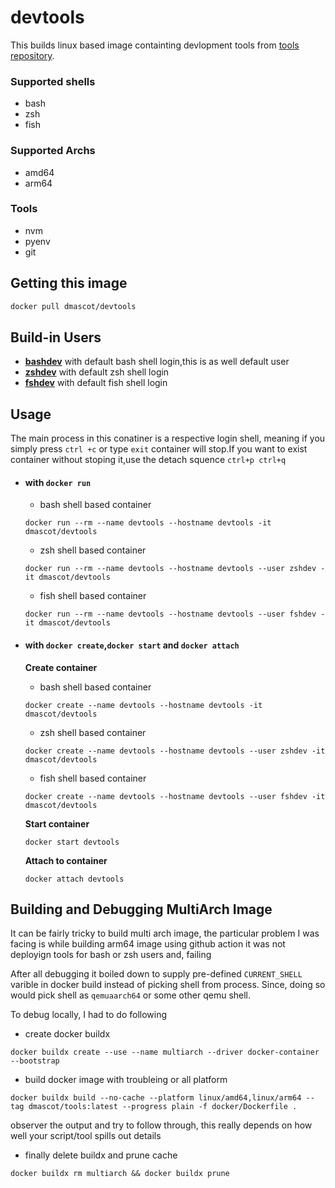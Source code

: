 # devtools

This builds linux based image containting devlopment tools from [tools repository](https://github.com/dmascot/tools).

### Supported shells
- bash
- zsh
- fish

### Supported Archs
- amd64
- arm64

### Tools
- nvm
- pyenv
- git

## Getting this image
```bash
docker pull dmascot/devtools
```

## Build-in Users
 - <u>**bashdev**</u> with default bash shell login,this is as well default user
 - <u>**zshdev**</u> with default zsh shell login
 - <u>**fshdev**</u> with default fish shell login

## Usage
The main process in this conatiner is a respective login shell, meaning if you simply press `ctrl +c` or type `exit` container will stop.If you want to exist container without stoping it,use the detach squence `ctrl+p ctrl+q`

- #### with `docker run`
    - bash shell based container
    ```
    docker run --rm --name devtools --hostname devtools -it dmascot/devtools
    ``` 
    - zsh shell based container
    ```
    docker run --rm --name devtools --hostname devtools --user zshdev -it dmascot/devtools
    ```
    - fish shell based container
    ```
    docker run --rm --name devtools --hostname devtools --user fshdev -it dmascot/devtools
    ```

- #### with `docker create`,`docker start` and `docker attach`
    **Create container**
    - bash shell based container
    ```
    docker create --name devtools --hostname devtools -it dmascot/devtools
    ``` 

   - zsh shell based container
    ```
    docker create --name devtools --hostname devtools --user zshdev -it dmascot/devtools
    ``` 
   - fish shell based container
    ```
    docker create --name devtools --hostname devtools --user fshdev -it dmascot/devtools
    ``` 
    **Start container**
    ```
    docker start devtools
    ```
    **Attach to container**
    ```
    docker attach devtools
    ```

## Building and Debugging MultiArch Image

It can be fairly tricky to build multi arch image, the particular problem I was facing is while building arm64 image using github action it was not deployign tools for bash or zsh users and, failing

After all debugging it boiled down to supply pre-defined ``CURRENT_SHELL`` varible in docker build instead of picking shell from process. Since, doing so would pick shell as ``qemuaarch64`` or some other qemu shell.

To debug locally, I had to do following

- create docker buildx
```
docker buildx create --use --name multiarch --driver docker-container --bootstrap
```

- build docker image with troubleing or all platform
```
docker buildx build --no-cache --platform linux/amd64,linux/arm64 --tag dmascot/tools:latest --progress plain -f docker/Dockerfile .
```

observer the output and try to follow through, this really depends on how well your script/tool spills out details

- finally delete buildx and prune cache
```
docker buildx rm multiarch && docker buildx prune
```